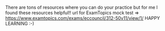 There are tons of resources where you can do your practice but for me I found these resources helpful!!
url for ExamTopics mock test => https://www.examtopics.com/exams/eccouncil/312-50v11/view/1/
HAPPY LEARNING :-)

